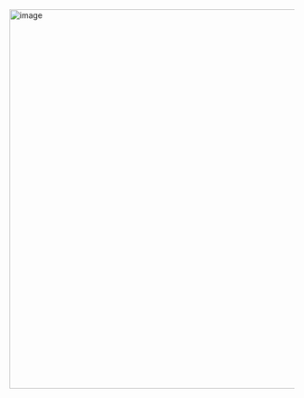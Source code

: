 <img width="1805" height="671" alt="image" src="https://github.com/user-attachments/assets/104601bc-0131-4419-a35e-6a64cb3856fe" />
